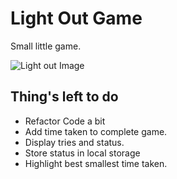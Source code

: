 # Light Out Game
Small little game.

![Light out Image](https://i.ibb.co/zJTmSKb/Screenshot-2020-11-23-React-App.png  )
## Thing's left to do
* Refactor Code a bit
* Add time taken to complete game.
* Display tries and status.
* Store status in local storage
* Highlight best smallest time taken. 
